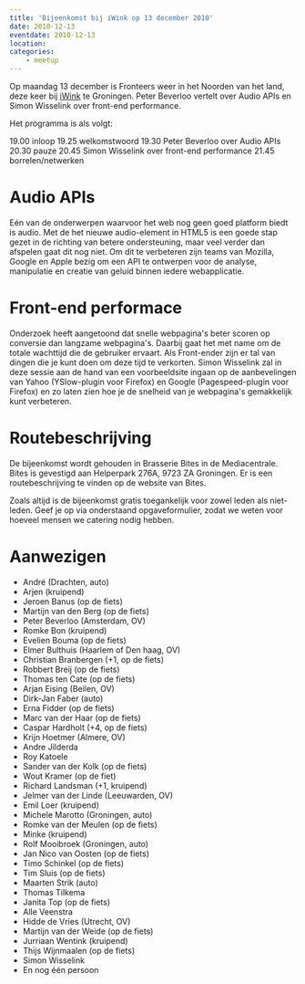 ```yaml
---
title: 'Bijeenkomst bij iWink op 13 december 2010'
date: 2010-12-13
eventdate: 2010-12-13
location:
categories:
    - meetup
---
```


Op maandag 13 december is Fronteers weer in het Noorden van het land, deze keer bij [iWink](http://iwink.nl) te Groningen. Peter Beverloo vertelt over Audio APIs en Simon Wisselink over front-end performance.

Het programma is als volgt:

19.00 inloop
19.25 welkomstwoord
19.30 Peter Beverloo over Audio APIs
20.30 pauze
20.45 Simon Wisselink over front-end performance
21.45 borrelen/netwerken

# Audio APIs

Eén van de onderwerpen waarvoor het web nog geen goed platform biedt is audio. Met de het nieuwe audio-element in HTML5 is een goede stap gezet in de richting van betere ondersteuning, maar veel verder dan afspelen gaat dit nog niet. Om dit te verbeteren zijn teams van Mozilla, Google en Apple bezig om een API te ontwerpen voor de analyse, manipulatie en creatie van geluid binnen iedere webapplicatie.

# Front-end performace

Onderzoek heeft aangetoond dat snelle webpagina's beter scoren op conversie dan langzame webpagina's. Daarbij gaat het met name om de totale wachttijd die de gebruiker ervaart. Als Front-ender zijn er tal van dingen die je kunt doen om deze tijd te verkorten. Simon Wisselink zal in deze sessie aan de hand van een voorbeeldsite ingaan op de aanbevelingen van Yahoo (YSlow-plugin voor Firefox) en Google (Pagespeed-plugin voor Firefox) en zo laten zien hoe je de snelheid van je webpagina's gemakkelijk kunt verbeteren.

# Routebeschrijving

De bijeenkomst wordt gehouden in Brasserie Bites in de Mediacentrale. Bites is gevestigd aan Helperpark 276A, 9723 ZA Groningen. Er is een routebeschrijving te vinden op de website van Bites.

Zoals altijd is de bijeenkomst gratis toegankelijk voor zowel leden als niet-leden. Geef je op via onderstaand opgaveformulier, zodat we weten voor hoeveel mensen we catering nodig hebben.

# Aanwezigen

-   André (Drachten, auto)
-   Arjen (kruipend)
-   Jeroen Banus (op de fiets)
-   Martijn van den Berg (op de fiets)
-   Peter Beverloo (Amsterdam, OV)
-   Romke Bon (kruipend)
-   Evelien Bouma (op de fiets)
-   Elmer Bulthuis (Haarlem of Den haag, OV)
-   Christian Branbergen (+1, op de fiets)
-   Robbert Breij (op de fiets)
-   Thomas ten Cate (op de fiets)
-   Arjan Eising (Beilen, OV)
-   Dirk-Jan Faber (auto)
-   Erna Fidder (op de fiets)
-   Marc van der Haar (op de fiets)
-   Caspar Hardholt (+4, op de fiets)
-   Krijn Hoetmer (Almere, OV)
-   Andre Jilderda
-   Roy Katoele
-   Sander van der Kolk (op de fiets)
-   Wout Kramer (op de fiet)
-   Richard Landsman (+1, kruipend)
-   Jelmer van der Linde (Leeuwarden, OV)
-   Emil Loer (kruipend)
-   Michele Marotto (Groningen, auto)
-   Romke van der Meulen (op de fiets)
-   Minke (kruipend)
-   Rolf Mooibroek (Groningen, auto)
-   Jan Nico van Oosten (op de fiets)
-   Timo Schinkel (op de fiets)
-   Tim Sluis (op de fiets)
-   Maarten Strik (auto)
-   Thomas Tilkema
-   Janita Top (op de fiets)
-   Alle Veenstra
-   Hidde de Vries (Utrecht, OV)
-   Martijn van der Weide (op de fiets)
-   Jurriaan Wentink (kruipend)
-   Thijs Wijnmaalen (op de fiets)
-   Simon Wisselink
-   En nog één persoon

